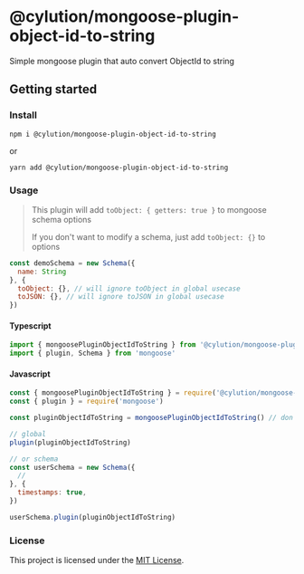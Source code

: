 # @cylution/mongoose-plugin-object-id-to-string

Simple mongoose plugin that auto convert ObjectId to string

## Getting started

### Install

`npm i @cylution/mongoose-plugin-object-id-to-string`

or

`yarn add @cylution/mongoose-plugin-object-id-to-string`

### Usage

> This plugin will add `toObject: { getters: true }` to mongoose schema options
> 
> If you don't want to modify a schema, just add `toObject: {}` to options
```js
const demoSchema = new Schema({
  name: String
}, {
  toObject: {}, // will ignore toObject in global usecase
  toJSON: {}, // will ignore toJSON in global usecase
})
```

#### Typescript
```ts
import { mongoosePluginObjectIdToString } from '@cylution/mongoose-plugin-object-id-to-string'
import { plugin, Schema } from 'mongoose'
```

#### Javascript
```js
const { mongoosePluginObjectIdToString } = require('@cylution/mongoose-plugin-object-id-to-string')
const { plugin } = require('mongoose')
```

```js
const pluginObjectIdToString = mongoosePluginObjectIdToString() // don't forget this

// global
plugin(pluginObjectIdToString)

// or schema
const userSchema = new Schema({
  //
}, {
  timestamps: true,
})

userSchema.plugin(pluginObjectIdToString)
```
### License

This project is licensed under the [MIT License](LICENSE.md).
